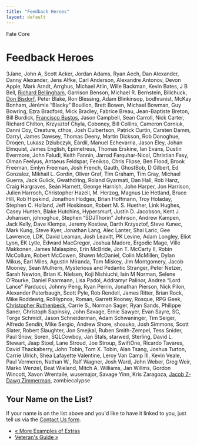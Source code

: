```yaml
---
title: "Feedback Heroes"
layout: default
---
```

    
Fate Core

#  Feedback Heroes

3Jane, John A, Scott Acker, Jordan Adams, Ryan Aech, Dan Alexander, Danny
Alexander, Jens Alfke, Carl Anderson, Alexandre Antonov, Devon Apple, Mark
Arndt, Arrghus, Michael Atlin, Wille Backman, Kevin Bates, J B Bell, [Richard
Bellingham](http://www.sk1mble.wordpress.com/), Garrison Benson, Michael R.
Bernstein, Billchuck, [Don Bisdorf](http://adventure21.blogspot.com/), Peter
Blake, Ron Blessing, Adam Blinkinsop, bodhranist, McKay Bonham, Jérémie
“Blacky” Bouillon, Brett Bowen, Michael Bowman, Guy Bowring, Ezra Bradford,
Mick Bradley, Fabrice Breau, Jean-Baptiste Breton, Bill Burdick, [Francisco
Bustos](https://plus.google.com/+FranciscoBustos), Jason Campbell, Sean
Carroll, Nick Carter, Richard Chilton, Krzysztof Chyla, Coboney, Bill Collins,
Cameron Corniuk, Danni Coy, Creature, cthos, Josh Culbertson, Patrick Curtin,
Carsten Damm, Darryl, James Dawsey, Thomas Deeny, Martin Dickson, Rob
Donoghue, Droqen, Lukasz Dziubczyk, Eärdil, Manuel Echevarria, Jason Eley,
Johan Elmquist, James English, Epimetreus, Thomas Erskine, Ian Evans, Dustin
Evermore, John Faludi, Keith Fannin, Jarrod Farquhar-Nicol, Christian Fasy,
Olman Feelyus, Antaeus Feldspar, Fenikso, Chris Flipse, Ben Flood, Brook
Freeman, Emlyn Freeman, Josh French, Gauth, GhostBob, D Gilbert, Ed Gonzalez,
Mikhail L. Gordin, Oliver Graf, Tim Graham, Tim Gray, Michael Guerra, Jack
Gulick, Gwathdring, Roland Gyarmati, Dan Hall, Rob Hanz, Craig Hargraves, Seán
Harnett, George Harnish, John Harper, Jon Harrison, Julien Harroch,
Christopher Hazell, M. Herzog, Magnus Lie Hetland, Bruce Hill, Rob Hipskind,
Jonathon Hodges, Brian Hoffmann, Troy Holaday, Stephen C. Holland, Jeff
Hoskinson, Robert M. S. Huether, Link Hughes, Casey Hunten, Blake Hutchins,
Hypersmurf, Justin D. Jacobson, Kent J. Johansen, johnoghue, Stephen
“SDJThorin” Johnson, Andrew Kampen, Jack Kelly, Dave Klempa, Jeremy Kostiew,
Darth Krzysztof, Steve Kunec, Mark Kung, Steve Kyer, Jonathan Lang, Alec
Lanter, Shai Laric, Gee Lawrence, LDK, David Leaman, Josh Leavitt, PK Levine,
Adam Longley, Eliot Lyon, EK Lytle, Edward MacGregor, Joshua Madore, Ergodic
Mage, Ville Makkonen, James Malaspino, Erin McBride, Jon T. McCarty II, Robin
McCollum, Robert McCowen, Shawn McDaniel, Colin McMillen, Dylan Mikus, Earl
Miles, Agustin Miranda, Tom Miskey, Jim Montgomery, Jacob Mooney, Sean
Mulhern, Mysterious and Pedantic Stranger, Peter Netzer, Sarah Newton, Brian
K. Nielsen, Koji Nishiuchi, Iain M Norman, Selene O’Rourke, Daniel Paarmann,
Lisa Padol, Addramyr Palinor, Andrea “Lord Lance” Parducci, Johnny Peng, Ryan
Perrin, Jonathan Pierson, Nick Pilon, Alexander Puterbaugh, Scott Pyle, Rob
Rendell, James Ritter, Brian Rock, Mike Roddewig, RolHypnos, Roman, Garrett
Rooney, Rosque, RPG Geek, [Christopher Ruthenbeck](http://efpress.net/),
Carrie S., Norman Sager, Ryan Sands, Philippe Saner, Christoph Sapinsky, John
Savage, Ernie Sawyer, Evan Sayre, SC, Torge Schmidt, Jason Schneiderman, Adam
Schwaninger, Tim Seiger, Alfredo Sendín, Mike Sergio, Andrew Shore, shosuko,
Josh Simmons, Scott Slater, Robert Slaughter, Jon Smejkal, Ruben Smith-Zempel,
Tess Snider, Paul Snow, Soren, SQLCowboy, Jan Stals, starwed, Sterling, David
L. Stewart, Jaap Stoel, Lane Stroud, Joe Stroup, SwiftOne, Ricardo Tavares,
David Thackaberry, John Tobin, Tom X. Tobin, Alan Tsang, Joshua Turton, Carrie
Ulrich, Shea Lafayette Valentine, Leroy Van Camp III, Kevin Veale, Paul
Vermeren, Nathan W., Ralf Wagner, Josh Ward, John Weber, Greg Weir, Marko
Wenzel, Beat Wieland, Mitch A. Williams, Jan Willms, Gordon Wincott, Xavon
Wrentaile, wusemajor, Savage Yinn, Kris Zaragoza, [Jacob Z-Dawg
Zimmerman](http://ramblingsofjacobanddelos.wordpress.com), zombiecalypse

## ​Your Name on the List?

If your name is on the list above and you'd like to have it linked to you,
just tell us via the [Contact Us form](../../contact-us).

  * [« More Examples of Extras](/fate-core/more-examples-extras)
  * [Veteran's Guide »](/fate-core/veterans-guide)

